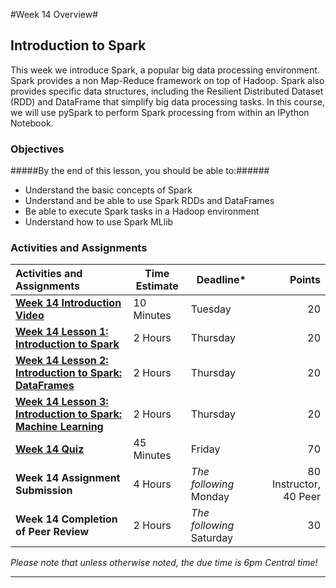 #Week 14 Overview#

## Introduction to Spark ##

This week we introduce Spark, a popular big data processing environment.
Spark provides a non Map-Reduce framework on top of Hadoop. Spark also
provides specific data structures, including the Resilient Distributed
Dataset (RDD) and DataFrame that simplify big data processing tasks. In
this course, we will use pySpark to perform Spark processing from within
an IPython Notebook.

### Objectives ###

#####By the end of this lesson, you should be able to:######

- Understand the basic concepts of Spark
- Understand and be able to use Spark RDDs and DataFrames 
- Be able to execute Spark tasks in a Hadoop environment
- Understand how to use Spark MLlib

### Activities and Assignments ###

|Activities and Assignments | Time Estimate | Deadline* | Points|
|:------| -----|-------|----------:|
|**[Week 14 Introduction Video][wv]** |10 Minutes|Tuesday|20|
|**[Week 14 Lesson 1: Introduction to Spark](lesson1.md)**| 2 Hours |Thursday| 20|
|**[Week 14 Lesson 2: Introduction to Spark: DataFrames](lesson2.md)**| 2 Hours | Thursday | 20 |
|**[Week 14 Lesson 3: Introduction to Spark: Machine Learning](lesson3.md)**| 2 Hours | Thursday| 20 |
|**[Week 14 Quiz][wq]**| 45 Minutes | Friday | 70|
|**Week 14 Assignment Submission**| 4 Hours | *The following* Monday | 80 Instructor, 40 Peer | 
|**Week 14 Completion of Peer Review**| 2 Hours | *The following* Saturday | 30 | 

*Please note that unless otherwise noted, the due time is 6pm Central time!*

----------
[wv]: https://mediaspace.illinois.edu/media/
[wq]: https://learn.illinois.edu/mod/quiz/
